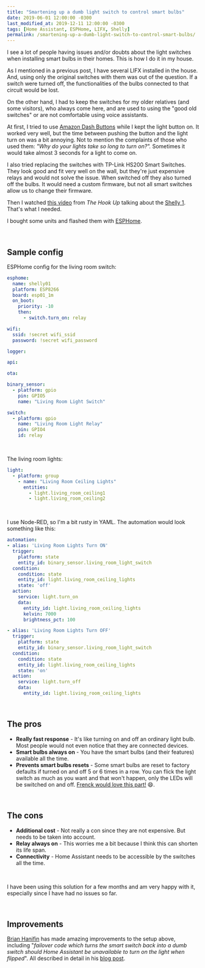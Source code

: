 ```yaml
---
title: "Smartening up a dumb light switch to control smart bulbs"
date: 2019-06-01 12:00:00 -0300
last_modified_at: 2019-12-11 12:00:00 -0300
tags: [Home Assistant, ESPHome, LIFX, Shelly]
permalink: /smartening-up-a-dumb-light-switch-to-control-smart-bulbs/
---
```

<!-- markdownlint-disable html -->
I see a lot of people having issues and/or doubts about the light switches when installing smart bulbs in their homes. This is how I do it in my house.

As I mentioned in a previous post, I have several LIFX installed in the house. And, using only the original switches with them was out of the question. If a switch were turned off, the functionalities of the bulbs connected to that circuit would be lost.

On the other hand, I had to keep the switches for my older relatives (and some visitors), who always come here, and are used to using the "good old switches" or are not comfortable using voice assistants.

At first, I tried to use [Amazon Dash Buttons](/using-node-red-to-capture-dash-button-press/) while I kept the light button on. It worked very well, but the time between pushing the button and the light turn on was a bit annoying. Not to mention the complaints of those who used them: *"Why do your lights take so long to turn on?".* Sometimes it would take almost 3 seconds for a light to come on.

I also tried replacing the switches with TP-Link HS200 Smart Switches. They look good and fit very well on the wall, but they're just expensive relays and would not solve the issue. When switched off they also turned off the bulbs. It would need a custom firmware, but not all smart switches allow us to change their firmware.

Then I watched [this video](https://www.youtube.com/watch?v=J20hxfUTP9I) from *The Hook Up* talking about the [Shelly 1](https://shelly.cloud/shelly1-open-source/). That's what I needed.

I bought some units and flashed them with [ESPHome](https://esphome.io/).

<br />

## Sample config

ESPHome config for the living room switch:

```yaml
esphome:
  name: shelly01
  platform: ESP8266
  board: esp01_1m
  on_boot:
    priority: -10
    then:
      - switch.turn_on: relay

wifi:
  ssid: !secret wifi_ssid
  password: !secret wifi_password

logger:

api:

ota:

binary_sensor:
  - platform: gpio
    pin: GPIO5
    name: "Living Room Light Switch"

switch:
  - platform: gpio
    name: "Living Room Light Relay"
    pin: GPIO4
    id: relay
```

<br />

The living room lights:

```yaml
light:
  - platform: group
    - name: "Living Room Ceiling Lights"
      entities:
        - light.living_room_ceiling1
        - light.living_room_ceiling2
```

<br />

I use Node-RED, so I'm a bit rusty in YAML. The automation would look something like this:

```yaml
automation:
- alias: 'Living Room Lights Turn ON'
  trigger:
    platform: state
    entity_id: binary_sensor.living_room_light_switch
  condition:
    condition: state
    entity_id: light.living_room_ceiling_lights
    state: 'off'
  action:
    service: light.turn_on
    data:
      entity_id: light.living_room_ceiling_lights
      kelvin: 7000
      brightness_pct: 100

- alias: 'Living Room Lights Turn OFF'
  trigger:
    platform: state
    entity_id: binary_sensor.living_room_light_switch
  condition:
    condition: state
    entity_id: light.living_room_ceiling_lights
    state: 'on'
  action:
    service: light.turn_off
    data:
      entity_id: light.living_room_ceiling_lights
```

<br />

## The pros

- **Really fast response** - It's like turning on and off an ordinary light bulb. Most people would not even notice that they are connected devices.
- **Smart bulbs always on** - You have the smart bulbs (and their features) available all the time.
- **Prevents smart bulbs resets** - Some smart bulbs are reset to factory defaults if turned on and off 5 or 6 times in a row. You can flick the light switch as much as you want and that won't happen, only the LEDs will be switched on and off. [Frenck would love this part!](https://youtu.be/orZ2xlH81KQ?t=3789) 😄.

<br />

## The cons

- **Additional cost** - Not really a con since they are not expensive. But needs to be taken into account.
- **Relay always on** - This worries me a bit because I think this can shorten its life span.
- **Connectivity** - Home Assistant needs to be accessible by the switches all the time.

<br />

I have been using this solution for a few months and am very happy with it, especially since I have had no issues so far.

<br />

## Improvements

[Brian Hanifin](https://brianhanifin.com/) has made amazing improvements to the setup above, including "*failover code which turns the smart switch back into a dumb switch should Home Assistant be unavailable to turn on the light when flipped*". All described in detail in his [blog post](https://brianhanifin.com/posts/esphome-shelly1-dumb-light-switch-smart/).
